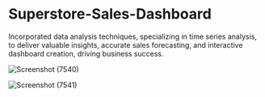 # Superstore-Sales-Dashboard
Incorporated data analysis techniques, specializing in time series analysis, to deliver valuable insights, accurate sales forecasting, and interactive dashboard creation, driving business success.

![Screenshot (7540)](https://github.com/user-attachments/assets/5f37b2df-bd23-464f-9c64-c7d46eee6b34)

![Screenshot (7541)](https://github.com/user-attachments/assets/f0a28b0c-30c3-4632-9b54-713e58daf457)
